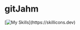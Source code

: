 # gitJahm
[![My Skills](https://skillicons.dev/icons?i=ableton,androidstudio,aws,bootstrap,c,cs,css,cpp,debian,eclipse,figma,firebase,html,instagram,js,kali,kotlin,kubernetes,linux,matlab,mongodb,mysql,nodejs,npm,py,tensorflow,react,ubuntu,vim,)](https://skillicons.dev)